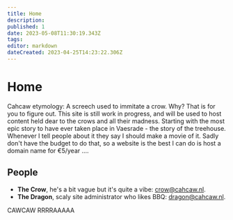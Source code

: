 ```yaml
---
title: Home
description: 
published: 1
date: 2023-05-08T11:30:19.343Z
tags: 
editor: markdown
dateCreated: 2023-04-25T14:23:22.306Z
---
```


# Home
Cahcaw etymology: A screech used to immitate a crow.
Why? That is for you to figure out.
This site is still work in progress, and will be used to host content held dear to the crows and all their madness.
Starting with the most epic story to have ever taken place in Vaesrade - the story of the treehouse. Whenever I tell people about it they say I should make a movie of it. Sadly don't have the budget to do that, so a website is the best I can do is host a domain name for €5/year ....

## People
- **The Crow**, he's a bit vague but it's quite a vibe: [crow@cahcaw.nl](mailto:thecrow@cahcaw.nl).
- **The Dragon**, scaly site administrator who likes BBQ: [dragon@cahcaw.nl](mailto:thedragon@cahcaw.nl).

CAWCAW RRRRAAAAA